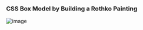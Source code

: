 
### CSS Box Model by Building a Rothko Painting

![image](https://user-images.githubusercontent.com/67860592/191053296-e7b31ac5-73f3-4480-91b8-d879c87fb279.png)
